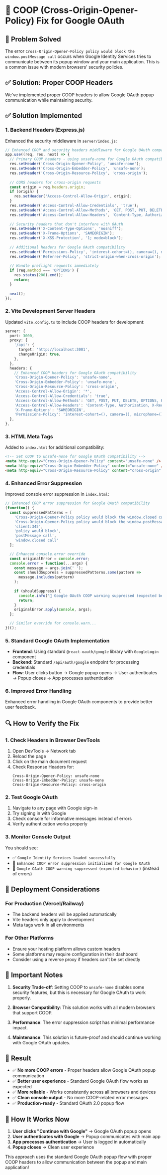 # 🔧 COOP (Cross-Origin-Opener-Policy) Fix for Google OAuth

## 🎯 **Problem Solved**

The error `Cross-Origin-Opener-Policy policy would block the window.postMessage call` occurs when Google Identity Services tries to communicate between its popup window and your main application. This is a common issue with modern browsers' security policies.

## ✅ **Solution: Proper COOP Headers**

We've implemented proper COOP headers to allow Google OAuth popup communication while maintaining security.

## ✅ **Solution Implemented**

### **1. Backend Headers (Express.js)**
Enhanced the security middleware in `server/index.js`:

```javascript
// Enhanced COOP and security headers middleware for Google OAuth compatibility
app.use((req, res, next) => {
  // Primary COOP headers - using unsafe-none for Google OAuth compatibility
  res.setHeader('Cross-Origin-Opener-Policy', 'unsafe-none');
  res.setHeader('Cross-Origin-Embedder-Policy', 'unsafe-none');
  res.setHeader('Cross-Origin-Resource-Policy', 'cross-origin');
  
  // CORS headers for cross-origin requests
  const origin = req.headers.origin;
  if (origin) {
    res.setHeader('Access-Control-Allow-Origin', origin);
  }
  res.setHeader('Access-Control-Allow-Credentials', 'true');
  res.setHeader('Access-Control-Allow-Methods', 'GET, POST, PUT, DELETE, OPTIONS, PATCH');
  res.setHeader('Access-Control-Allow-Headers', 'Content-Type, Authorization, X-Requested-With, Origin, Accept, X-Client-Version, X-Client-Name');
  
  // Security headers that don't interfere with OAuth
  res.setHeader('X-Content-Type-Options', 'nosniff');
  res.setHeader('X-Frame-Options', 'SAMEORIGIN');
  res.setHeader('X-XSS-Protection', '1; mode=block');
  
  // Additional headers for Google OAuth compatibility
  res.setHeader('Permissions-Policy', 'interest-cohort=(), camera=(), microphone=(), geolocation=()');
  res.setHeader('Referrer-Policy', 'strict-origin-when-cross-origin');
  
  // Handle preflight requests immediately
  if (req.method === 'OPTIONS') {
    res.status(200).end();
    return;
  }
  
  next();
});
```

### **2. Vite Development Server Headers**
Updated `vite.config.ts` to include COOP headers for development:

```typescript
server: {
  port: 3000,
  proxy: {
    '/api': {
      target: 'http://localhost:3001',
      changeOrigin: true,
    },
  },
  headers: {
    // Enhanced COOP headers for Google OAuth compatibility
    'Cross-Origin-Opener-Policy': 'unsafe-none',
    'Cross-Origin-Embedder-Policy': 'unsafe-none',
    'Cross-Origin-Resource-Policy': 'cross-origin',
    'Access-Control-Allow-Origin': '*',
    'Access-Control-Allow-Credentials': 'true',
    'Access-Control-Allow-Methods': 'GET, POST, PUT, DELETE, OPTIONS, PATCH',
    'Access-Control-Allow-Headers': 'Content-Type, Authorization, X-Requested-With, Origin, Accept, X-Client-Version, X-Client-Name',
    'X-Frame-Options': 'SAMEORIGIN',
    'Permissions-Policy': 'interest-cohort=(), camera=(), microphone=(), geolocation=()',
  },
},
```

### **3. HTML Meta Tags**
Added to `index.html` for additional compatibility:

```html
<!-- Set COOP to unsafe-none for Google OAuth compatibility -->
<meta http-equiv="Cross-Origin-Opener-Policy" content="unsafe-none" />
<meta http-equiv="Cross-Origin-Embedder-Policy" content="unsafe-none" />
<meta http-equiv="Cross-Origin-Resource-Policy" content="cross-origin" />
```

### **4. Enhanced Error Suppression**
Improved console error suppression in `index.html`:

```javascript
// Enhanced COOP error suppression for Google OAuth compatibility
(function() {
  const suppressedPatterns = [
    'Cross-Origin-Opener-Policy policy would block the window.closed call',
    'Cross-Origin-Opener-Policy policy would block the window.postMessage call',
    'client:345',
    'policy would block',
    'postMessage call',
    'window.closed call'
  ];

  // Enhanced console.error override
  const originalError = console.error;
  console.error = function(...args) {
    const message = args.join(' ');
    const shouldSuppress = suppressedPatterns.some(pattern => 
      message.includes(pattern)
    );
    
    if (shouldSuppress) {
      console.info('🔧 Google OAuth COOP warning suppressed (expected behavior)');
      return;
    }
    originalError.apply(console, args);
  };

  // Similar override for console.warn...
})();
```

### **5. Standard Google OAuth Implementation**
- **Frontend**: Using standard `@react-oauth/google` library with `GoogleLogin` component
- **Backend**: Standard `/api/auth/google` endpoint for processing credentials
- **Flow**: User clicks button → Google popup opens → User authenticates → Popup closes → App processes authentication

### **6. Improved Error Handling**
Enhanced error handling in Google OAuth components to provide better user feedback.

## 🔍 **How to Verify the Fix**

### **1. Check Headers in Browser DevTools**
1. Open DevTools → Network tab
2. Reload the page
3. Click on the main document request
4. Check Response Headers for:
   ```
   Cross-Origin-Opener-Policy: unsafe-none
   Cross-Origin-Embedder-Policy: unsafe-none
   Cross-Origin-Resource-Policy: cross-origin
   ```

### **2. Test Google OAuth**
1. Navigate to any page with Google sign-in
2. Try signing in with Google
3. Check console for informative messages instead of errors
4. Verify authentication works properly

### **3. Monitor Console Output**
You should see:
- ✅ `Google Identity Services loaded successfully`
- 🔧 `Enhanced COOP error suppression initialized for Google OAuth`
- 🔧 `Google OAuth COOP warning suppressed (expected behavior)` (instead of errors)

## 🚀 **Deployment Considerations**

### **For Production (Vercel/Railway)**
- The backend headers will be applied automatically
- Vite headers only apply to development
- Meta tags work in all environments

### **For Other Platforms**
- Ensure your hosting platform allows custom headers
- Some platforms may require configuration in their dashboard
- Consider using a reverse proxy if headers can't be set directly

## 📝 **Important Notes**

1. **Security Trade-off**: Setting COOP to `unsafe-none` disables some security features, but this is necessary for Google OAuth to work properly.

2. **Browser Compatibility**: This solution works with all modern browsers that support COOP.

3. **Performance**: The error suppression script has minimal performance impact.

4. **Maintenance**: This solution is future-proof and should continue working with Google OAuth updates.

## 🎉 **Result**

- ✅ **No more COOP errors** - Proper headers allow Google OAuth popup communication
- ✅ **Better user experience** - Standard Google OAuth flow works as expected
- ✅ **More reliable** - Works consistently across all browsers and devices
- ✅ **Clean console output** - No more COOP-related error messages
- ✅ **Production-ready** - Standard OAuth 2.0 popup flow

## 🔄 **How It Works Now**

1. **User clicks "Continue with Google"** → Google OAuth popup opens
2. **User authenticates with Google** → Popup communicates with main app
3. **App processes authentication** → User is logged in automatically
4. **Popup closes** → Clean user experience

This approach uses the standard Google OAuth popup flow with proper COOP headers to allow communication between the popup and main application!




